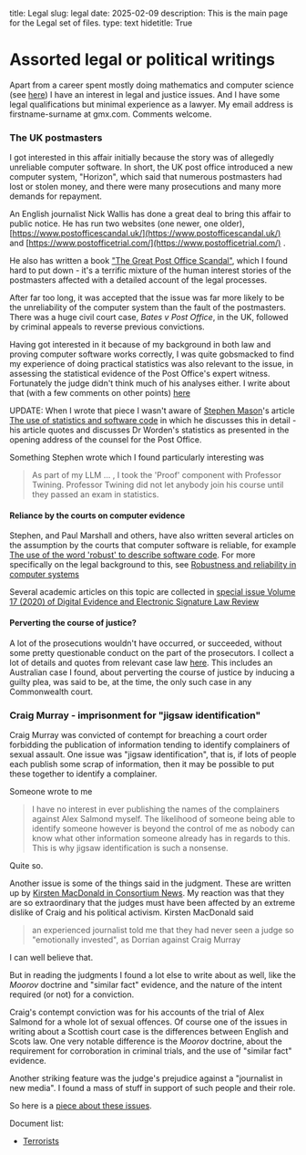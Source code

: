 title: Legal 
slug: legal date: 2025-02-09 
description: This is the main page for the Legal set of files. 
type: text hidetitle: True


Assorted legal or political writings
====================================

Apart from a career spent mostly doing mathematics and computer science (see [here](../index.html)) I have an interest in legal and justice issues. And I have some legal qualifications but minimal experience as a lawyer. My email address is firstname-surname at gmx.com. Comments welcome.

<!--
http://users.cecs.anu.edu.au/~jeremy/legal/
file:///home/jeremy/public_html/legal/index.html
interest legal rather than political, eg BC

So long as I keep my status as a retired academic
I'd be able to post stuff here,
but maybe I will eventually set up a regular online blog.  
-->

### The UK postmasters

I got interested in this affair initially because the story was of allegedly unreliable computer software. In short, the UK post office introduced a new computer system, "Horizon", which said that numerous postmasters had lost or stolen money, and there were many prosecutions and many more demands for repayment.

An English journalist Nick Wallis has done a great deal to bring this affair to public notice. He has run two websites (one newer, one older), [https://www.postofficescandal.uk/](https://www.postofficescandal.uk/) and [https://www.postofficetrial.com/](https://www.postofficetrial.com/) .

He also has written a book ["The Great Post Office Scandal"](https://bathpublishing.com/products/the-great-post-office-scandal-first), which I found hard to put down - it's a terrific mixture of the human interest stories of the postmasters affected with a detailed account of the legal processes.

After far too long, it was accepted that the issue was far more likely to be the unreliability of the computer system than the fault of the postmasters. There was a huge civil court case, _Bates v Post Office_, in the UK, followed by criminal appeals to reverse previous convictions.

Having got interested in it because of my background in both law and proving computer software works correctly, I was quite gobsmacked to find my experience of doing practical statistics was also relevant to the issue, in assessing the statistical evidence of the Post Office's expert witness. Fortunately the judge didn't think much of his analyses either. I write about that (with a few comments on other points) [here](worden-writeup.html)

UPDATE: When I wrote that piece I wasn't aware of [Stephen Mason](https://ials.sas.ac.uk/about/about-us/people/stephen-mason)'s article [The use of statistics and software code](https://ials.blogs.sas.ac.uk/2019/06/26/the-use-of-statistics-and-software-code/) in which he discusses this in detail - his article quotes and discusses Dr Worden's statistics as presented in the opening address of the counsel for the Post Office.

Something Stephen wrote which I found particularly interesting was

> As part of my LLM ... , I took the 'Proof' component with Professor Twining. Professor Twining did not let anybody join his course until they passed an exam in statistics.

#### Reliance by the courts on computer evidence

Stephen, and Paul Marshall and others, have also written several articles on the assumption by the courts that computer software is reliable, for example [The use of the word 'robust' to describe software code](https://ials.blogs.sas.ac.uk/2019/06/25/the-use-of-the-word-robust-to-describe-software-code/). For more specifically on the legal background to this, see [Robustness and reliability in computer systems](https://ials.blogs.sas.ac.uk/2019/06/28/robustness-and-reliability-in-computer-systems/)

Several academic articles on this topic are collected in [special issue Volume 17 (2020) of Digital Evidence and Electronic Signature Law Review](https://journals.sas.ac.uk/deeslr/issue/view/578)

#### Perverting the course of justice?

A lot of the prosecutions wouldn't have occurred, or succeeded, without some pretty questionable conduct on the part of the prosecutors. I collect a lot of details and quotes from relevant case law [here](pcj-writeup.html). This includes an Australian case I found, about perverting the course of justice by inducing a guilty plea, was said to be, at the time, the only such case in any Commonwealth court.

### Craig Murray - imprisonment for "jigsaw identification"

Craig Murray was convicted of contempt for breaching a court order forbidding the publication of information tending to identify complainers of sexual assault. One issue was "jigsaw identification", that is, if lots of people each publish some scrap of information, then it may be possible to put these together to identify a complainer.

Someone wrote to me

> I have no interest in ever publishing the names of the complainers against Alex Salmond myself. The likelihood of someone being able to identify someone however is beyond the control of me as nobody can know what other information someone already has in regards to this. This is why jigsaw identification is such a nonsense.

Quite so.

Another issue is some of the things said in the judgment. These are written up by [Kirsten MacDonald in Consortium News](https://www.craigmurray.org.uk/archives/2021/06/the-mind-of-lady-dorrian/). My reaction was that they are so extraordinary that the judges must have been affected by an extreme dislike of Craig and his political activism. Kirsten MacDonald said

> an experienced journalist told me that they had never seen a judge so "emotionally invested", as Dorrian against Craig Murray

I can well believe that.

But in reading the judgments I found a lot else to write about as well, like the _Moorov_ doctrine and "similar fact" evidence, and the nature of the intent required (or not) for a conviction.

Craig's contempt conviction was for his accounts of the trial of Alex Salmond for a whole lot of sexual offences. Of course one of the issues in writing about a Scottish court case is the differences between English and Scots law. One very notable difference is the _Moorov_ doctrine, about the requirement for corroboration in criminal trials, and the use of "similar fact" evidence.

Another striking feature was the judge's prejudice against a "journalist in new media". I found a mass of stuff in support of such people and their role.

So here is a [piece about these issues](cm-contempt.html).
<br>

Document list:

* [Terrorists](/legal_docs/terrorists/)
<br>